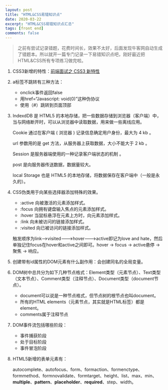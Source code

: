 ```yaml
---
layout: post
title: "HTML&CSS易错知识点"
date: 2020-03-22
excerpt: "HTML&CSS易错知识点汇总"
tags: [front end]
comments: false
---
```




> 之前有尝试记录错题，花费时间长，效果不太好，后面发现牛客网自动生成了错题本。所以就开一篇专门记录一下易错知识点吧，刚好最近把HTML&CSS所有专项练习做完啦。



1. CSS3新增的特性：[前端面试之 CSS3 新特性](https://juejin.im/entry/595f1e3c5188250d914dd53c)

2. a标签不跳转有三种方法：

   - onclick事件返回false
   - 用href=“Javascript: void(0)”这种伪协议
   - 使用（#）跳转到页面顶部

3. IndexdDB 是 HTML5 的本地存储，把一些数据存储到浏览器（客户端）中，当与网络断开时，可以从浏览器中读取数据，用来做一些离线应用。

   Cookie 通过在客户端 ( 浏览器 ) 记录信息确定用户身份，最大为 4 kb 。

   url 参数用的是 get 方法，从服务器上获取数据，大小不能大于 2 kb 。

   Session 是服务器端使用的一种记录客户端状态的机制 。

   post 是向服务器传送数据，数据量较大。

   local Storage 也是 HTML5 的本地存储，将数据保存在客户端中（一般是永久的）。

4. CSS伪类用于向某些选择器添加特殊的效果。

   - :active 向被激活的元素添加样式。
   - :focus 向拥有键盘输入焦点的元素添加样式。
   - :hover 当鼠标悬浮在元素上方时，向元素添加样式。
   - :link 向未被访问的链接添加样式。
   - :visited 向已被访问的链接添加样式。

   触发顺序为link-->visited--->hover--->active即记为love and hate，然后单独记住focus在hover和active之间即可。hover -> focus -> active悬停 -> 聚焦 -> 响应。

5. 创建带有id属性的DOM元素有什么副作用：会创建同名的全局变量。

6. DOM树中总共分为如下几种节点格式：Element类型（元素节点）、Text类型（文本节点）、Comment类型（注释节点）、Document类型（document节点）。

   - document可以说是一种节点格式，但节点树的根节点也叫document。
   - 所有的HTML elements（元素节点，其实就是HTML标签）都是element。
   - comments属于注释节点

7. DOM事件流包括哪些阶段： 

   - 事件捕获阶段
   - 处于目标阶段
   - 事件冒泡阶段

8. HTML5新增的表单元素有：

   autocomplete、autofocus、form、formaction、formenctype、formmethod、formnovalidate、formtarget、height、list、max、min、**multiple**、**pattern**、**placeholder**、**required**、step、width。